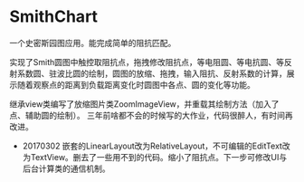 # SmithChart
一个史密斯园图应用。能完成简单的阻抗匹配。

实现了Smith圆图中触控取阻抗点，拖拽修改阻抗点，等电阻圆、等电抗圆、等反射系数圆、驻波比圆的绘制，圆图的放缩、拖拽，输入阻抗、反射系数的计算，展示随着观察点的距离到负载距离变化时圆图中各点、圆的变化等功能。

继承view类编写了放缩图片类ZoomImageView，并重载其绘制方法（加入了点、辅助圆的绘制）。
三年前啥都不会的时候写的大作业，代码很醉人，有时间再改进。

- 20170302 嵌套的LinearLayout改为RelativeLayout，不可编辑的EditText改为TextView。删去了一些用不到的代码。缩小了阻抗点。下一步可修改UI与后台计算类的通信机制。
